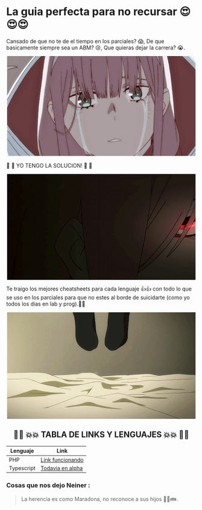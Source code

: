 # La guia perfecta para no recursar 😍😍😍

Cansado de que no te de el tiempo en los parciales? 😱,  De que basicamente siempre sea un ABM?  😢, Que quieras dejar la carrera? 😭.

<p align="center"><img  src="./img/tears.gif" alt="..."> </p>

 👀 👀 YO TENGO LA SOLUCION! 👀 👀

<p align="center"><img align="center" src="./img/watchout.gif" alt="..."></p>

Te traigo los mejores cheatsheets para cada lenguaje 👍👍 con todo lo que se uso en los parciales para que no estes al borde de suicidarte (como yo todos los dias en lab y prog).🙈🙈

<p align="center"><img align="center" src="./img/revenge.gif" alt="..."></p>

<center>

## 💞💞 💥💥 TABLA  DE LINKS Y LENGUAJES 💥💥 💞💞

</center>

<center>

Lenguaje | Link
------------ | -------------
PHP | [Link funcionando](https://github.com/lucascarrm/Cheatsheets/blob/master/PHP.md)
Typescript | [Todavia en alpha](#)

</center>



### Cosas que nos dejo Neiner :    
> La herencia es como Maradona, no reconoce a sus hijos 🏃🏃👪.